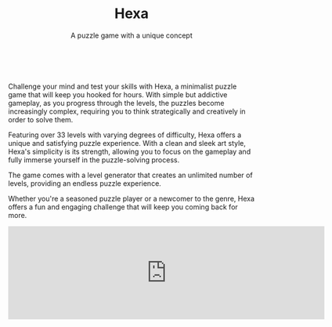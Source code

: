 ﻿---
layout: page
title: Hexa
subtitle: A puzzle game with a unique concept
---

<base href="https://s3-us-west-2.amazonaws.com/s.cdpn.io/4273/">
<div id="slider">
<figure>
<img src="../assets/img/404-southpark.jpg" alt>
<img src="../assets/img/404-southpark.jpg" alt>
<img src="../assets/img/404-southpark.jpg" alt>
<img src="../assets/img/404-southpark.jpg" alt>
<img src="../assets/img/404-southpark.jpg" alt>
</figure>
</div>

Challenge your mind and test your skills with Hexa, a minimalist puzzle game that will keep you hooked for hours. With simple but addictive gameplay, as you progress through the levels, the puzzles become increasingly complex, requiring you to think strategically and creatively in order to solve them.

Featuring over 33 levels with varying degrees of difficulty, Hexa offers a unique and satisfying puzzle experience. With a clean and sleek art style, Hexa's simplicity is its strength, allowing you to focus on the gameplay and fully immerse yourself in the puzzle-solving process.

The game comes with a level generator that creates an unlimited number of levels, providing an endless puzzle experience.

Whether you're a seasoned puzzle player or a newcomer to the genre, Hexa offers a fun and engaging challenge that will keep you coming back for more.

<div style="text-align:center">
<iframe src="https://store.steampowered.com/widget/981620/" frameborder="0" width="646" height="190"></iframe>
</div>
